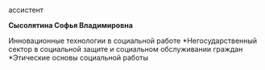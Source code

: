 ассистент



**Сысолятина Софья Владимировна**

Инновационные технологии в социальной работе
	*Негосударственный сектор в социальной защите и социальном обслуживании граждан
	*Этические основы социальной работы